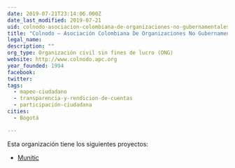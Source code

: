 ```yaml
---
date: 2019-07-21T23:14:06.000Z
date_last_modified: 2019-07-21
uid: colnodo-asociacion-colombiana-de-organizaciones-no-gubernamentales-para-la-comunicacion-via-correo-electronico
title: "Colnodo – Asociación Colombiana De Organizaciones No Gubernamentales Para La Comunicación Vía Correo Electrónico"
legal_name: 
description: ""
org_type: Organización civil sin fines de lucro (ONG)
website: http://www.colnodo.apc.org
year_founded: 1994
facebook: 
twitter: 
tags:
  - mapeo-ciudadano
  - transparencia-y-rendicion-de-cuentas
  - participación-ciudadana
cities: 
  - Bogotá

---
```


Esta organización tiene los siguientes proyectos:

- [Munitic](/proyectos/munitic)
